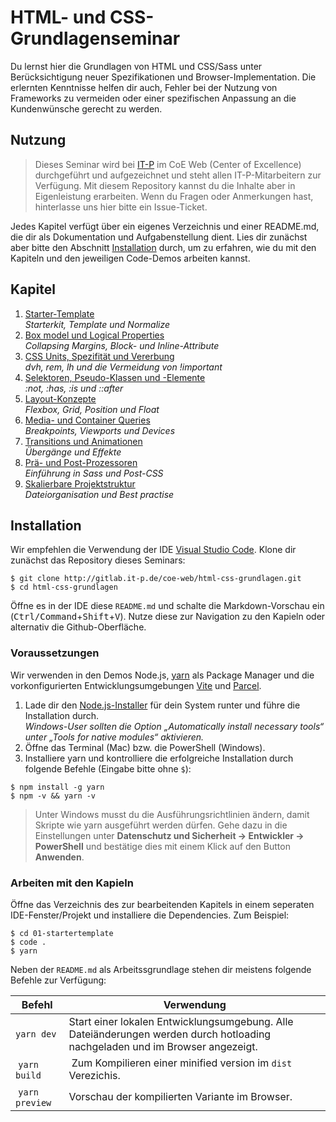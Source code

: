 # HTML- und CSS- Grundlagenseminar

Du lernst hier die Grundlagen von HTML und CSS/Sass unter Berücksichtigung neuer Spezifikationen und Browser-Implementation. Die erlernten Kenntnisse helfen dir auch, Fehler bei der Nutzung von Frameworks zu vermeiden oder einer spezifischen Anpassung an die Kundenwünsche gerecht zu werden.

## Nutzung

> Dieses Seminar wird bei [IT-P](https://www.it-p.de/) im CoE Web (Center of Excellence) durchgeführt und aufgezeichnet und steht allen IT-P-Mitarbeitern zur Verfügung. Mit diesem Repository kannst du die Inhalte aber in Eigenleistung erarbeiten. Wenn du Fragen oder Anmerkungen hast, hinterlasse uns hier bitte ein Issue-Ticket.

Jedes Kapitel verfügt über ein eigenes Verzeichnis und einer README.md, die dir als Dokumentation und Aufgabenstellung dient. Lies dir zunächst aber bitte den Abschnitt [Installation](#Installation) durch, um zu erfahren, wie du mit den Kapiteln und den jeweiligen Code-Demos arbeiten kannst.

## Kapitel

1. [Starter-Template](01-startertemplate/README.md)\
   _Starterkit, Template und Normalize_
2. [Box model und Logical Properties](02-box-model-logical-properties/README.md)\
   _Collapsing Margins, Block- und Inline-Attribute_
3. [CSS Units, Spezifität und Vererbung](03-css-units-specifity/README.md)\
   _dvh, rem, lh und die Vermeidung von !important_
4. [Selektoren, Pseudo-Klassen und -Elemente](04-selectors-pseudo/README.md)\
   _:not, :has, :is und ::after_
5. [Layout-Konzepte](05-layouts/README.md)\
   _Flexbox, Grid, Position und Float_
6. [Media- und Container Queries](06-media-container-queries/README.md)\
   _Breakpoints, Viewports und Devices_
7. [Transitions und Animationen](07-transitions-animations/README.md)\
   _Übergänge und Effekte_
8. [Prä- und Post-Prozessoren](08-pre-post-processors/README.md)\
   _Einführung in Sass und Post-CSS_
9. [Skalierbare Projektstruktur](09-skalable-projects/README.md)\
   _Dateiorganisation und Best practise_

## Installation

Wir empfehlen die Verwendung der IDE [Visual Studio Code](https://code.visualstudio.com/). Klone dir zunächst das Repository dieses Seminars:

```shell
$ git clone http://gitlab.it-p.de/coe-web/html-css-grundlagen.git
$ cd html-css-grundlagen
```

Öffne es in der IDE diese `README.md` und schalte die Markdown-Vorschau ein (<kbd>Ctrl/Command</kbd>+<kbd>Shift</kbd>+<kbd>V</kbd>). Nutze diese zur Navigation zu den Kapieln oder alternativ die Github-Oberfläche.

### Voraussetzungen

Wir verwenden in den Demos Node.js, [yarn](https://yarnpkg.com/) als Package Manager und die vorkonfigurierten Entwicklungsumgebungen [Vite](https://vitejs.dev/) und [Parcel](https://parceljs.org/).

1. Lade dir den [Node.js-Installer](https://nodejs.org/en/download/) für dein System runter und führe die Installation durch.\
   _Windows-User sollten die Option „Automatically install necessary tools“ unter „Tools for native modules“ aktivieren._
2. Öffne das Terminal (Mac) bzw. die PowerShell (Windows).
3. Installiere yarn und kontrolliere die erfolgreiche Installation durch folgende Befehle (Eingabe bitte ohne `$`):

```shell
$ npm install -g yarn
$ npm -v && yarn -v
```

> Unter Windows musst du die Ausführungsrichtlinien ändern, damit Skripte wie yarn ausgeführt werden dürfen. Gehe dazu in die Einstellungen unter **Datenschutz und Sicherheit → Entwickler → PowerShell** und bestätige dies mit einem Klick auf den Button **Anwenden**.

### Arbeiten mit den Kapieln

Öffne das Verzeichnis des zur bearbeitenden Kapitels in einem seperaten IDE-Fenster/Projekt und installiere die Dependencies. Zum Beispiel:

```shell
$ cd 01-startertemplate
$ code .
$ yarn
```

Neben der `README.md` als Arbeitssgrundlage stehen dir meistens folgende Befehle zur Verfügung:

<!-- prettier-ignore -->
| Befehl | Verwendung |
| ---- | --- |
| `yarn dev` | Start einer lokalen Entwicklungsumgebung. Alle Dateiänderungen werden durch hotloading nachgeladen und im Browser angezeigt. |
| `yarn build` | Zum Kompilieren einer minified version im `dist` Verezichis. |
| `yarn preview` | Vorschau der kompilierten Variante im Browser. | 
